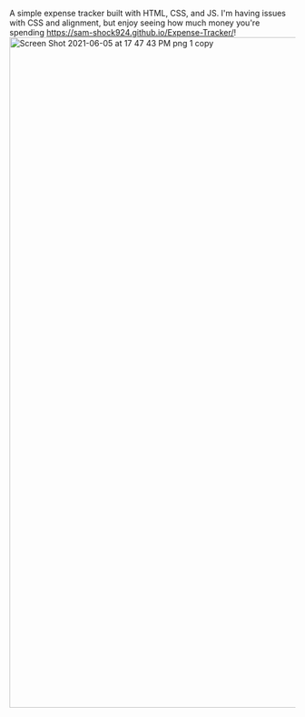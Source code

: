 A simple expense tracker built with HTML, CSS, and JS. I'm having issues with CSS and alignment, but enjoy seeing how much money you're spending https://sam-shock924.github.io/Expense-Tracker/! <img width="1179" alt="Screen Shot 2021-06-05 at 17 47 43 PM png  1  copy" src="https://user-images.githubusercontent.com/83183939/120906387-0384ef80-c627-11eb-82b8-47d5a453998a.png">
